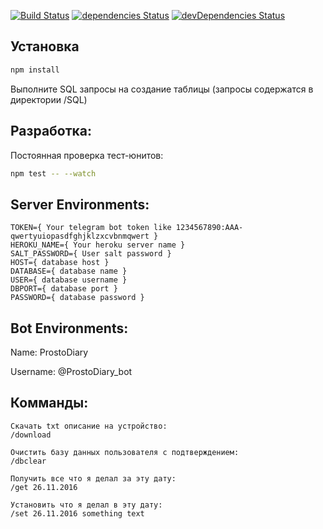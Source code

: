 [![Build Status](https://travis-ci.org/tewst/ProstoDiary_bot.svg?branch=master)](https://travis-ci.org/tewst/ProstoDiary_bot) 
[![dependencies Status](https://david-dm.org/tewst/ProstoDiary_bot/status.svg)](https://david-dm.org/tewst/ProstoDiary_bot) 
[![devDependencies Status](https://david-dm.org/tewst/ProstoDiary_bot/dev-status.svg)](https://david-dm.org/tewst/ProstoDiary_bot?type=dev) 

Установка
---
```bash
npm install
```
Выполните SQL запросы на создание таблицы  (запросы содержатся в директории /SQL)

Разработка:
---
Постоянная проверка тест-юнитов:
```bash
npm test -- --watch
```

Server Environments: 
---
```
TOKEN={ Your telegram bot token like 1234567890:AAA-qwertyuiopasdfghjklzxcvbnmqwert }
HEROKU_NAME={ Your heroku server name }
SALT_PASSWORD={ User salt password }
HOST={ database host }
DATABASE={ database name }
USER={ database username }
DBPORT={ database port }
PASSWORD={ database password }
```

Bot Environments:
---
Name: ProstoDiary

Username: @ProstoDiary_bot

Комманды:
---
```
Скачать txt описание на устройство:
/download

Очистить базу данных пользователя с подтверждением:
/dbclear

Получить все что я делал за эту дату:
/get 26.11.2016

Установить что я делал в эту дату:
/set 26.11.2016 something text
```
